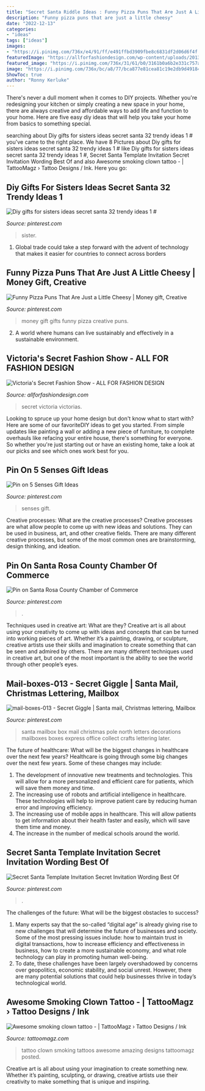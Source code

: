 ```yaml
---
title: "Secret Santa Riddle Ideas : Funny Pizza Puns That Are Just A Little Cheesy"
description: "Funny pizza puns that are just a little cheesy"
date: "2022-12-13"
categories:
- "ideas"
tags: ["ideas"]
images:
- "https://i.pinimg.com/736x/e4/91/ff/e491ffbd3909fbe8c6831df2d06d6f4f.jpg"
featuredImage: "https://allforfashiondesign.com/wp-content/uploads/2013/07/ao-11.jpg"
featured_image: "https://i.pinimg.com/736x/31/61/b0/3161b0a6b2e331c757a84bdcca4dccad--santa-mailbox-old-mailbox.jpg"
image: "https://i.pinimg.com/736x/bc/a8/77/bca877e81cea81c19e2db9d49184c784.jpg"
ShowToc: true
author: "Ronny Kerluke"
---
```



There's never a dull moment when it comes to DIY projects. Whether you're redesigning your kitchen or simply creating a new space in your home, there are always creative and affordable ways to add life and function to your home. Here are five easy diy ideas that will help you take your home from basics to something special.

	

		
searching about Diy gifts for sisters ideas secret santa 32 trendy ideas 1 # you've came to the right place. We have 8 Pictures about Diy gifts for sisters ideas secret santa 32 trendy ideas 1 # like Diy gifts for sisters ideas secret santa 32 trendy ideas 1 #, Secret Santa Template Invitation Secret Invitation Wording Best Of and also Awesome smoking clown tattoo - | TattooMagz › Tattoo Designs / Ink. Here you go:
		
    
## Diy Gifts For Sisters Ideas Secret Santa 32 Trendy Ideas 1 #

<img loading=lazy src="https://i.pinimg.com/736x/65/c7/7c/65c77c4e8aa0c3e60bb15e8363ccdb42.jpg" onerror="this.onerror=null;this.src='https://tse2.mm.bing.net/th?id=OIP.4JNmWSAJsd0JTf5whYYapQHaPj&amp;pid=15.1';" alt="Diy gifts for sisters ideas secret santa 32 trendy ideas 1 #">

_Source: pinterest.com_

>sister. 

	

1. Global trade could take a step forward with the advent of technology that makes it easier for countries to connect across borders 

    
## Funny Pizza Puns That Are Just A Little Cheesy | Money Gift, Creative

<img loading=lazy src="https://i.pinimg.com/736x/83/60/e4/8360e459dbdc4db43dc60fa1e03723b9--money-gifting-gift-money.jpg" onerror="this.onerror=null;this.src='https://tse1.mm.bing.net/th?id=OIP.nVOg_MZKQejyYL99RRDNEwHaJ5&amp;pid=15.1';" alt="Funny Pizza Puns That Are Just a Little Cheesy | Money gift, Creative">

_Source: pinterest.com_

>money gift gifts funny pizza creative puns. 

	

2. A world where humans can live sustainably and effectively in a sustainable environment. 

    
## Victoria&#039;s Secret Fashion Show - ALL FOR FASHION DESIGN

<img loading=lazy src="https://allforfashiondesign.com/wp-content/uploads/2013/07/ao-11.jpg" onerror="this.onerror=null;this.src='https://tse4.mm.bing.net/th?id=OIP.O-lKdJaXMuOuyxFtfXgUXwHaLH&amp;pid=15.1';" alt="Victoria&#039;s Secret Fashion Show - ALL FOR FASHION DESIGN">

_Source: allforfashiondesign.com_

>secret victoria victorias. 

	

Looking to spruce up your home design but don't know what to start with? Here are some of our favoriteDIY ideas to get you started. From simple updates like painting a wall or adding a new piece of furniture, to complete overhauls like refacing your entire house, there's something for everyone. So whether you're just starting out or have an existing home, take a look at our picks and see which ones work best for you.

    
## Pin On 5 Senses Gift Ideas

<img loading=lazy src="https://i.pinimg.com/736x/50/d7/0b/50d70b339bea9c021e6b8cc4b2db1636.jpg" onerror="this.onerror=null;this.src='https://tse3.mm.bing.net/th?id=OIP.QmDl6wk5xlAMHz8IaqbazQHaLH&amp;pid=15.1';" alt="Pin on 5 Senses Gift Ideas">

_Source: pinterest.com_

>senses gift. 

	

Creative processes: What are the creative processes?
Creative processes are what allow people to come up with new ideas and solutions. They can be used in business, art, and other creative fields. There are many different creative processes, but some of the most common ones are brainstorming, design thinking, and ideation.

    
## Pin On Santa Rosa County Chamber Of Commerce

<img loading=lazy src="https://i.pinimg.com/736x/e4/91/ff/e491ffbd3909fbe8c6831df2d06d6f4f.jpg" onerror="this.onerror=null;this.src='https://tse3.mm.bing.net/th?id=OIP.Wu7zJifXYQnWwEbTAe71NwHaEK&amp;pid=15.1';" alt="Pin on Santa Rosa County Chamber of Commerce">

_Source: pinterest.com_

>. 

	

Techniques used in creative art: What are they?
Creative art is all about using your creativity to come up with ideas and concepts that can be turned into working pieces of art. Whether it’s a painting, drawing, or sculpture, creative artists use their skills and imagination to create something that can be seen and admired by others. There are many different techniques used in creative art, but one of the most important is the ability to see the world through other people’s eyes.

    
## Mail-boxes-013 - Secret Giggle | Santa Mail, Christmas Lettering, Mailbox

<img loading=lazy src="https://i.pinimg.com/736x/31/61/b0/3161b0a6b2e331c757a84bdcca4dccad--santa-mailbox-old-mailbox.jpg" onerror="this.onerror=null;this.src='https://tse4.mm.bing.net/th?id=OIP.ubeYdc3-DjOrUV-L6SEA1wHaKO&amp;pid=15.1';" alt="mail-boxes-013 - Secret Giggle | Santa mail, Christmas lettering, Mailbox">

_Source: pinterest.com_

>santa mailbox box mail christmas pole north letters decorations mailboxes boxes express office collect crafts lettering later. 

	

The future of healthcare: What will be the biggest changes in healthcare over the next few years?
Healthcare is going through some big changes over the next few years. Some of these changes may include: 
1. The development of innovative new treatments and technologies. This will allow for a more personalized and efficient care for patients, which will save them money and time. 
2. The increasing use of robots and artificial intelligence in healthcare. These technologies will help to improve patient care by reducing human error and improving efficiency. 
3. The increasing use of mobile apps in healthcare. This will allow patients to get information about their health faster and easily, which will save them time and money. 
4. The increase in the number of medical schools around the world.

    
## Secret Santa Template Invitation Secret Invitation Wording Best Of

<img loading=lazy src="https://i.pinimg.com/736x/bc/a8/77/bca877e81cea81c19e2db9d49184c784.jpg" onerror="this.onerror=null;this.src='https://tse3.mm.bing.net/th?id=OIP.db6HmGny0kPQUNXYyh58CwHaKe&amp;pid=15.1';" alt="Secret Santa Template Invitation Secret Invitation Wording Best Of">

_Source: pinterest.com_

>. 

	

The challenges of the future: What will be the biggest obstacles to success?
1. Many experts say that the so-called “digital age” is already giving rise to new challenges that will determine the future of businesses and society. Some of the most pressing issues include: how to maintain trust in digital transactions, how to increase efficiency and effectiveness in business, how to create a more sustainable economy, and what role technology can play in promoting human well-being.
2. To date, these challenges have been largely overshadowed by concerns over geopolitics, economic stability, and social unrest. However, there are many potential solutions that could help businesses thrive in today’s technological world.

    
## Awesome Smoking Clown Tattoo - | TattooMagz › Tattoo Designs / Ink

<img loading=lazy src="https://tattoomagz.com/wp-content/uploads/Tattoos/tattoo/Awesome-smoking-clown-tattoo.jpg" onerror="this.onerror=null;this.src='https://tse3.mm.bing.net/th?id=OIP.c9fEN3hEqehe4_h3Dx2IpQHaOO&amp;pid=15.1';" alt="Awesome smoking clown tattoo - | TattooMagz › Tattoo Designs / Ink">

_Source: tattoomagz.com_

>tattoo clown smoking tattoos awesome amazing designs tattoomagz posted. 

	

Creative art is all about using your imagination to create something new. Whether it’s painting, sculpting, or drawing, creative artists use their creativity to make something that is unique and inspiring.

